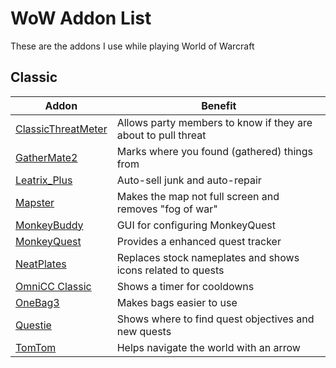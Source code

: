 # WoW Addon List

These are the addons I use while playing World of Warcraft

## Classic

| Addon                                    | Benefit                                                       |
| ---------------------------------------- | ------------------------------------------------------------- |
| [ClassicThreatMeter][ClassicThreatMeter] | Allows party members to know if they are about to pull threat |
| [GatherMate2][GatherMate2]               | Marks where you found (gathered) things from                  |
| [Leatrix_Plus][Leatrix_Plus]             | Auto-sell junk and auto-repair                                |
| [Mapster][Mapster]                       | Makes the map not full screen and removes "fog of war"        |
| [MonkeyBuddy][MonkeyBuddy]               | GUI for configuring MonkeyQuest                               |
| [MonkeyQuest][MonkeyQuest]               | Provides a enhanced quest tracker                             |
| [NeatPlates][NeatPlates]                 | Replaces stock nameplates and shows icons related to quests   |
| [OmniCC Classic][OmniCC Classic]         | Shows a timer for cooldowns                                   |
| [OneBag3][OneBag3]                       | Makes bags easier to use                                      |
| [Questie][Questie]                       | Shows where to find quest objectives and new quests           |
| [TomTom][TomTom]                         | Helps navigate the world with an arrow                        |

[ClassicThreatMeter]: https://www.curseforge.com/wow/addons/classicthreatmeter/files
[GatherMate2]: https://www.curseforge.com/wow/addons/gathermate2/files
[Leatrix_Plus]: https://www.curseforge.com/wow/addons/leatrix-plus-classic/files
[Mapster]: https://www.curseforge.com/wow/addons/mapster/files
[MonkeyBuddy]: https://www.curseforge.com/wow/addons/monkey-buddy/files
[MonkeyQuest]: https://www.curseforge.com/wow/addons/monkey-quest/files
[NeatPlates]: https://www.curseforge.com/wow/addons/neatplates/files
[OmniCC Classic]: https://www.wowinterface.com/downloads/info24989-OmniCCClassic.html#info
[OneBag3]: https://www.wowinterface.com/downloads/info4207-OneBag3.html
[Questie]: https://www.curseforge.com/wow/addons/questie/files
[TomTom]: https://www.curseforge.com/wow/addons/tomtom/files
